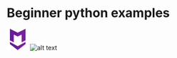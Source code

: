 # Beginner python examples
![alt text](https://github.com/adam-p/markdown-here/raw/master/src/common/images/icon48.png "Logo Title Text 1")
![alt text](https://upload.wikimedia.org/wikipedia/commons/thumb/f/f8/Python_logo_and_wordmark.svg/486px-Python_logo_and_wordmark.svg.png "Logo Title Text 2")
